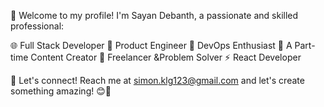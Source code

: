 👋 Welcome to my profile! I'm Sayan Debanth, a passionate and skilled professional:

🌐 Full Stack Developer
🌱 Product Engineer
🚀 DevOps Enthusiast
🎥 A Part-time Content Creator
💼 Freelancer &Problem Solver
⚡ React Developer

📩 Let's connect! Reach me at simon.klg123@gmail.com and let's create something amazing! 😊🚀

<!---
sayandebnath-creator/sayandebnath-creator is a ✨ special ✨ repository because its `README.md` (this file) appears on your GitHub profile.
You can click the Preview link to take a look at your changes.
--->
